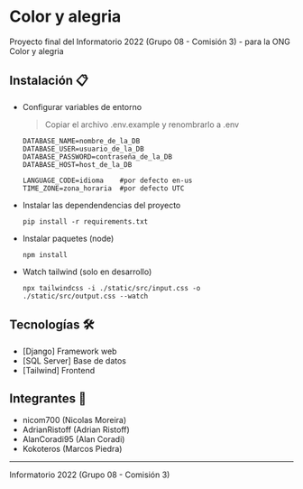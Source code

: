 # Color y alegria

Proyecto final del Informatorio 2022 (Grupo 08 - Comisión 3) - para la ONG Color y alegria

## Instalación 📋

- Configurar variables de entorno

    > Copiar el archivo .env.example y renombrarlo a .env

    ```
    DATABASE_NAME=nombre_de_la_DB
    DATABASE_USER=usuario_de_la_DB
    DATABASE_PASSWORD=contraseña_de_la_DB
    DATABASE_HOST=host_de_la_DB

    LANGUAGE_CODE=idioma    #por defecto en-us
    TIME_ZONE=zona_horaria  #por defecto UTC
    ```

- Instalar las dependendencias del proyecto

    ```
    pip install -r requirements.txt
    ```
- Instalar paquetes (node)

    ```
    npm install
    ```
- Watch tailwind (solo en desarrollo)

    ```
    npx tailwindcss -i ./static/src/input.css -o ./static/src/output.css --watch
    ```

## Tecnologías 🛠️

* [Django] Framework web
* [SQL Server] Base de datos
* [Tailwind] Frontend

## Integrantes 💪

* nicom700 (Nicolas Moreira)
* AdrianRistoff (Adrian Ristoff)
* AlanCoradi95 (Alan Coradi)
* Kokoteros (Marcos Piedra)
---
Informatorio 2022 (Grupo 08 - Comisión 3)